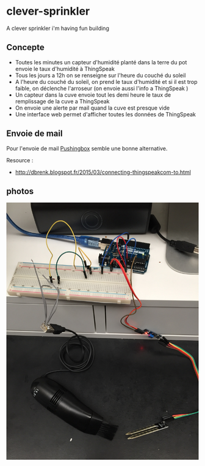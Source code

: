 # clever-sprinkler
A clever sprinkler i'm having fun building

## Concepte

* Toutes les minutes un capteur d'humidité planté dans la terre du pot envoie le taux d'humidité à ThingSpeak
* Tous les jours a 12h on se renseigne sur l'heure du couché du soleil
* A l'heure du couché du soleil, on prend le taux d'humidité et si il est trop faible, on déclenche l'arroseur (on envoie aussi l'info a ThingSpeak )
* Un capteur dans la cuve envoie tout les demi heure le taux de remplissage de la cuve a ThingSpeak
* On envoie une alerte par mail quand la cuve est presque vide
* Une interface web permet d'afficher toutes les données de ThingSpeak

## Envoie de mail

Pour l'envoie de mail [Pushingbox](https://www.pushingbox.com/) semble une bonne alternative.

Resource :
* http://dbrenk.blogspot.fr/2015/03/connecting-thingspeakcom-to.html

## photos

![First proto photo](/img/IMG_1120.JPG?raw=true "First proto photo")
